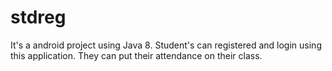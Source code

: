 # stdreg
It's a android project using Java 8. Student's can registered and login using this application. They can put their attendance on their class.
